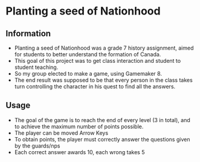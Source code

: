 # Planting a seed of Nationhood

## Information
* Planting a seed of Nationhood was a grade 7 history assignment, aimed for students to better understand the formation of Canada.
* This goal of this project was to get class interaction and student to student teaching.
* So my group elected to make a game, using Gamemaker 8.
* The end result was supposed to be that every person in the class takes turn controlling the character in his quest to find all the answers.

## Usage
* The goal of the game is to reach the end of every level (3 in total), and to achieve the maximum number of points possible.
* The player can be moved Arrow Keys
* To obtain points, the player must correctly answer the questions given by the guards/nps
* Each correct answer awards 10, each wrong takes 5